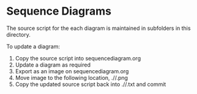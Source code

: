 # Sequence Diagrams

The source script for the each diagram is maintained in subfolders in this directory.

To update a diagram:

1. Copy the source script into sequencediagram.org
1. Update a diagram as required
1. Export as an image on sequencediagram.org
1. Move image to the following location, ./<name>/<name>.png
1. Copy the updated source script back into ./<name>/<name>.txt and commit
